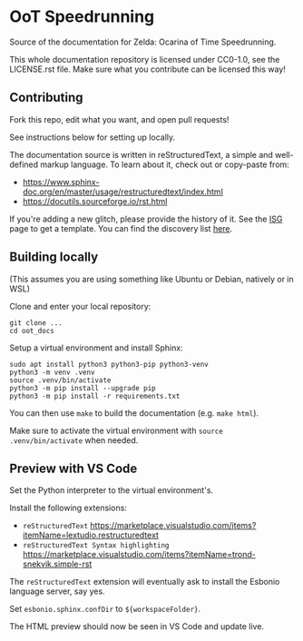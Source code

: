 ﻿# OoT Speedrunning

Source of the documentation for Zelda: Ocarina of Time Speedrunning.

This whole documentation repository is licensed under CC0-1.0, see the LICENSE.rst file. Make sure what you contribute can be licensed this way!

## Contributing

Fork this repo, edit what you want, and open pull requests!

See instructions below for setting up locally.

The documentation source is written in reStructuredText, a simple and well-defined markup language. To learn about it, check out or copy-paste from:
- https://www.sphinx-doc.org/en/master/usage/restructuredtext/index.html
- https://docutils.sourceforge.io/rst.html

If you're adding a new glitch, please provide the history of it. See the [ISG](techs/isg/index.rst) page to get a template.
You can find the discovery list [here](https://docs.google.com/document/d/1KymmXOp-b_PA4ErWX70VRV5TcpbC5Nh6espdCOlwtd0/edit).

## Building locally

(This assumes you are using something like Ubuntu or Debian, natively or in WSL)

Clone and enter your local repository:

```
git clone ...
cd oot_docs
```

Setup a virtual environment and install Sphinx:

```
sudo apt install python3 python3-pip python3-venv
python3 -m venv .venv
source .venv/bin/activate
python3 -m pip install --upgrade pip
python3 -m pip install -r requirements.txt
```

You can then use `make` to build the documentation (e.g. `make html`).

Make sure to activate the virtual environment with `source .venv/bin/activate` when needed.

## Preview with VS Code

Set the Python interpreter to the virtual environment's.

Install the following extensions:
- `reStructuredText` https://marketplace.visualstudio.com/items?itemName=lextudio.restructuredtext
- `reStructuredText Syntax highlighting` https://marketplace.visualstudio.com/items?itemName=trond-snekvik.simple-rst

The `reStructuredText` extension will eventually ask to install the Esbonio language server, say yes.

Set `esbonio.sphinx.confDir` to `${workspaceFolder}`.

The HTML preview should now be seen in VS Code and update live.
